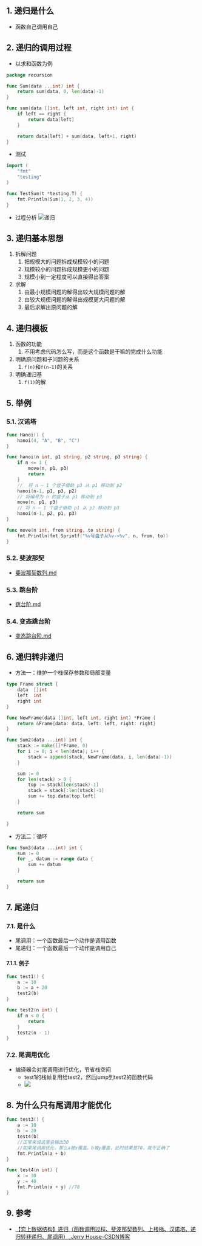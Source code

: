 ## 1. 递归是什么
- 函数自己调用自己
## 2. 递归的调用过程
- 以求和函数为例

```go
package recursion

func Sum(data ...int) int {
	return sum(data, 0, len(data)-1)
}

func sum(data []int, left int, right int) int {
	if left == right {
		return data[left]
	}

	return data[left] + sum(data, left+1, right)
}

```
- 测试

```go
import (
	"fmt"
	"testing"
)

func TestSum(t *testing.T) {
	fmt.Println(Sum(1, 2, 3, 4))
}

```

- 过程分析
![递归](https://raw.githubusercontent.com/TDoct/images/master/1613640215_20210218172329290_12918.png)
## 3. 递归基本思想
1. 拆解问题
    1. 把规模大的问题拆成规模较小的问题
    2. 规模较小的问题拆成规模更小的问题
    3. 规模小到一定程度可以直接得出答案
2. 求解
    1. 由最小规模问题的解得出较大规模问题的解
    2. 由较大规模问题的解得出规模更大问题的解
    3. 最后求解出原问题的解

## 4. 递归模板
1. 函数的功能
    1. 不用考虑代码怎么写，而是这个函数是干嘛的完成什么功能
2. 明确原问题和子问题的关系
    1. `f(n)`和`f(n-1)`的关系
3. 明确递归基
    1. `f(1)`的解


## 5. 举例
### 5.1. 汉诺塔

```go
func Hanoi() {
	hanoi(4, "A", "B", "C")
}

func hanoi(n int, p1 string, p2 string, p3 string) {
	if n <= 1 {
		move(n, p1, p3)
		return
	}
	//  将 n – 1 个盘子借助 p3 从 p1 移动到 p2
	hanoi(n-1, p1, p3, p2)
	// 将编号为 n 的盘子从 p1 移动到 p3
	move(n, p1, p3)
	// 将 n – 1 个盘子借助 p1 从 p2 移动到 p3
	hanoi(n-1, p2, p1, p3)
}

func move(n int, from string, to string) {
	fmt.Println(fmt.Sprintf("%v号盘子从%v->%v", n, from, to))
}
```

### 5.2. 斐波那契
- [斐波那契数列.md](../剑指offer/递归/斐波那契数列.md)
### 5.3. 跳台阶
- [跳台阶.md](../剑指offer/递归/跳台阶.md)
### 5.4. 变态跳台阶
- [变态跳台阶.md](../剑指offer/递归/变态跳台阶.md)
## 6. 递归转非递归



- 方法一：维护一个栈保存参数和局部变量

```go
type Frame struct {
	data  []int
	left  int
	right int
}

func NewFrame(data []int, left int, right int) *Frame {
	return &Frame{data: data, left: left, right: right}
}

func Sum2(data ...int) int {
	stack := make([]*Frame, 0)
	for i := 0; i < len(data); i++ {
		stack = append(stack, NewFrame(data, i, len(data)-1))
	}

	sum := 0
	for len(stack) > 0 {
		top := stack[len(stack)-1]
		stack = stack[:len(stack)-1]
		sum += top.data[top.left]
	}

	return sum

}
```
- 方法二：循环

```go
func Sum3(data ...int) int {
	sum := 0
	for _, datum := range data {
		sum += datum
	}

	return sum
}
```

## 7. 尾递归
### 7.1. 是什么
- 尾调用：一个函数最后一个动作是调用函数
- 尾递归：一个函数最后一个动作是调用自己
#### 7.1.1. 例子

```go
func test1() {
	a := 10
	b := a + 20
	test2(b)
}

func test2(n int) {
	if n < 0 {
		return
	}
	test2(n - 1)
}

```
### 7.2. 尾调用优化
- 编译器会对尾调用进行优化，节省栈空间
    - test1的栈帧复用给test2，然后jump到test2的函数代码
    - ![](https://raw.githubusercontent.com/TDoct/images/master/1613651800_20210218203207527_22612.png)


## 8. 为什么只有尾调用才能优化

```go
func test3() {
	a := 10
	b := 20
	test4(b)
	//正常来说这里会输出30
	//如果尾调用优化，那么a被x覆盖，b被y覆盖，此时结果是70，就不正确了
	fmt.Println(a + b)
}

func test4(n int) {
	x := 30
	y := 40
	fmt.Println(x + y) //70
}

```
## 9. 参考
- [【恋上数据结构】递归（函数调用过程、斐波那契数列、上楼梯、汉诺塔、递归转非递归、尾调用）\_Jerry House\-CSDN博客](https://blog.csdn.net/weixin_43734095/article/details/105532299)
